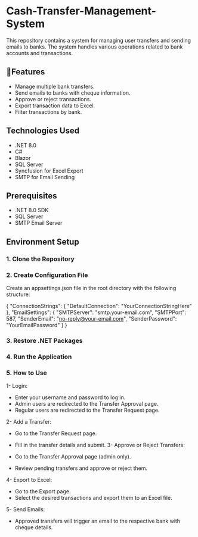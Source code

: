 # Cash-Transfer-Management-System
This repository contains a system for managing user transfers and sending emails to banks. The system handles various operations related to bank accounts and transactions.

## 🚀Features
- Manage multiple bank transfers.
- Send emails to banks with cheque information.
- Approve or reject transactions.
- Export transaction data to Excel.
- Filter transactions by bank.


## Technologies Used
- .NET 8.0
- C#
- Blazor
- SQL Server
- Syncfusion for Excel Export
- SMTP for Email Sending

## Prerequisites
- .NET 8.0 SDK
- SQL Server
- SMTP Email Server



## Environment Setup
### 1. Clone the Repository
### 2. Create Configuration File
Create an appsettings.json file in the root directory with the following structure:

{
  "ConnectionStrings": {
    "DefaultConnection": "YourConnectionStringHere"
  },
  "EmailSettings": {
    "SMTPServer": "smtp.your-email.com",
    "SMTPPort": 587,
    "SenderEmail": "no-reply@your-email.com",
    "SenderPassword": "YourEmailPassword"
  }
}
### 3. Restore .NET Packages
 
### 4. Run the Application

### 5. How to Use
1- Login:

- Enter your username and password to log in.
- Admin users are redirected to the Transfer Approval page.
- Regular users are redirected to the Transfer Request page.

2- Add a Transfer:

- Go to the Transfer Request page.
- Fill in the transfer details and submit.
3- Approve or Reject Transfers:

- Go to the Transfer Approval page (admin only).
- Review pending transfers and approve or reject them.

4- Export to Excel:

- Go to the Export page.
- Select the desired transactions and export them to an Excel file.

5- Send Emails:

- Approved transfers will trigger an email to the respective bank with cheque details.
